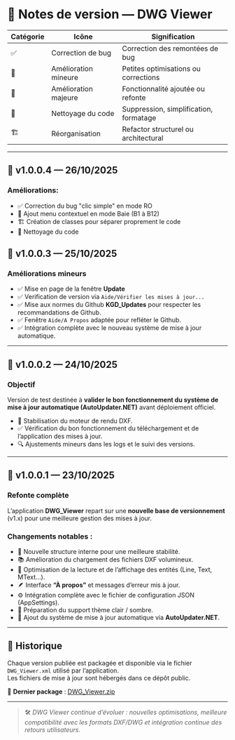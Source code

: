 # 🧾 Notes de version — DWG Viewer
| Catégorie | Icône                | Signification                          |
| --------- | -------------------- | -------------------------------------- |
| ✅        | Correction de bug    | Correction des remontées de bug|
| 🧩        | Amélioration mineure | Petites optimisations ou corrections   |
| 🚀        | Amélioration majeure | Fonctionnalité ajoutée ou refonte      |
| 🧹        | Nettoyage du code    | Suppression, simplification, formatage |
| 🏗️       | Réorganisation       | Refactor structurel ou architectural   |

---
## 🚀 v1.0.0.4 — 26/10/2025
### Améliorations: 
- ✅ Correction du bug "clic simple" en mode RO
- 🚀 Ajout menu contextuel en mode Baie (B1 à B12)
- 🏗️ Création de classes pour séparer proprement le code
- 🧹 Nettoyage du code 

## 🚀 v1.0.0.3 — 25/10/2025
### Améliorations mineurs 
- ✅ Mise en page de la fenêtre **Update**
- ✅ Verification de version via `Aide/Vérifier les mises à jour...`
- ✅ Mise aux normes du Github **KGD_Updates** pour respecter les recommandations de Github.
- ✅ Fenêtre `Aide/A Propos` adaptée pour refléter le Github.
- ✅ Intégration complète avec le nouveau système de mise à jour automatique.  

---

## 🧪 v1.0.0.2 — 24/10/2025
### Objectif
Version de test destinée à **valider le bon fonctionnement du système de mise à jour automatique (AutoUpdater.NET)** avant déploiement officiel.

- 🧰 Stabilisation du moteur de rendu DXF.  
- ✅ Vérification du bon fonctionnement du téléchargement et de l’application des mises à jour.  
- 🔍 Ajustements mineurs dans les logs et le suivi des versions.

---

## 🧱 v1.0.0.1 — 23/10/2025
### Refonte complète
L’application **DWG_Viewer** repart sur une **nouvelle base de versionnement** (v1.x) pour une meilleure gestion des mises à jour.

### Changements notables :
- 💾 Nouvelle structure interne pour une meilleure stabilité.  
- 📚 Amélioration du chargement des fichiers DXF volumineux.  
- 🧩 Optimisation de la lecture et de l’affichage des entités (Line, Text, MText…).  
- 🪶 Interface **“À propos”** et messages d’erreur mis à jour.  
- ⚙️ Intégration complète avec le fichier de configuration JSON (AppSettings).  
- 🌙 Préparation du support thème clair / sombre.  
- 🔔 Ajout du système de mise à jour automatique via **AutoUpdater.NET**.

---

## 📌 Historique
Chaque version publiée est packagée et disponible via le fichier `DWG_Viewer.xml` utilisé par l’application.  
Les fichiers de mise à jour sont hébergés dans ce dépôt public.

🔗 **Dernier package** : [DWG_Viewer.zip](https://raw.githubusercontent.com/D-Chandelier/KGD_Updates/main/DWG_Viewer/Latest/DWG_Viewer.zip)

---

> 🛠️ *DWG Viewer continue d’évoluer : nouvelles optimisations, meilleure compatibilité avec les formats DXF/DWG et intégration continue des retours utilisateurs.*
